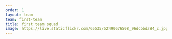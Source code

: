 ```yaml
---
order: 1
layout: team
team: first-team
title: first team squad
image: https://live.staticflickr.com/65535/52490676508_96dcbbda84_c.jpg
---
```

